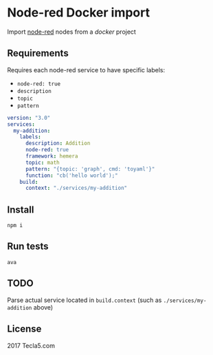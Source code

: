 # Node-red Docker import

Import [node-red](nodered.org) nodes from a *docker* project

## Requirements

Requires each node-red service to have specific labels:

- `node-red: true`
- `description`
- `topic`
- `pattern`

```yaml
version: "3.0"
services:
  my-addition:
    labels:
      description: Addition
      node-red: true
      framework: hemera
      topic: math
      pattern: "{topic: 'graph', cmd: 'toyaml'}"
      function: "cb('hello world');"
    build:
      context: "./services/my-addition"

```

## Install

`npm i`

## Run tests

`ava`

## TODO

Parse actual service located in `build.context` (such as `./services/my-addition` above)

## License

2017 Tecla5.com



